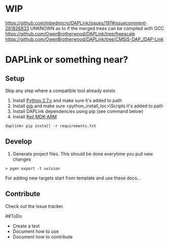 # WIP
<https://github.com/mbedmicro/DAPLink/issues/197#issuecomment-281826833>
UNKNOWN as to if the merged trees can be compiled with GCC
<https://github.com/OwenBrotherwood/DAPLink/tree/freescale>
<https://github.com/OwenBrotherwood/DAPLink/tree/CMSIS-DAP_IDAP-Link>


# DAPLink or something near?

## Setup
Skip any step where a compatible tool already exists

1. Install [Python 2.7.x](https://www.python.org/downloads/) and make sure it's added to path
2. Install [pip](https://pip.pypa.io/en/latest/installing.html) and make sure <python_install_loc>\Scripts it's added to path
3. Install DAPLink dependencies using pip (see command below)
4. Install [Keil MDK-ARM](https://www.keil.com/download/product/) 

```
daplink> pip install -r requirements.txt
```

## Develop
1. Generate project files. This should be done everytime you pull new changes
```
> pgen export -t uvision
```
For adding new targets start from template and use these docs...

## Contribute
Check out the issue tracker.

##ToDo
- Create a test
- Document how to use
- Document how to contribute
